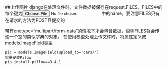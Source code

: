 ##上传图片
django在处理文件时，文件数据被保存在request.FILES，FILES中的每个键为<input type="file" name=""/>中的name。要注意FILES只有在请求的方法为POST且提交的<form>带有enctype=“multipart/form-data”的情况下才会包含数据，否则FILES将会传递一个空的类似字典的对象。
在使用模型处理上传文件时，将属性定义成models.ImageField类型
```
pic = models.ImageField(upload_to='cars/')
需要安装Pilow
pip install pillow==3.4.1
```
